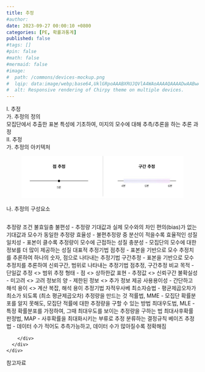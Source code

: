 ```yaml
---
title: 추정
#author: 
date: 2023-09-27 00:00:10 +0800
categories: [PE, 확률과통계]
published: false
#tags: []
#pin: false
#math: false
#mermaid: false
#image:
#  path: /commons/devices-mockup.png
#  lqip: data:image/webp;base64,UklGRpoAAABXRUJQVlA4WAoAAAAQAAAADwAABwAAQUxQSDIAAAARL0AmbZurmr57yyIiqE8oiG0bejIYEQTgqiDA9vqnsUSI6H+oAERp2HZ65qP/VIAWAFZQOCBCAAAA8AEAnQEqEAAIAAVAfCWkAALp8sF8rgRgAP7o9FDvMCkMde9PK7euH5M1m6VWoDXf2FkP3BqV0ZYbO6NA/VFIAAAA
#  alt: Responsive rendering of Chirpy theme on multiple devices.
---
```


<div class="post-wrap">
  <div class="para">
    <div class="para-title">
      I. 추정
    </div>
    <div class="para-cntnt">
      <div class="para">
        <div class="para-title">
          가. 추정의 정의
        </div>
        <div class="para-cntnt">
            모집단에서 추출한 표본 특성에 기초하여, 미지의 모수에 대해 추측/추론을 하는 추론 과정
        </div>
      </div>
    </div>
  </div>
  
  <div class="para">
    <div class="para-title">
      II. 추정
    </div>
    <div class="para-cntnt">
      <div class="para">
        <div class="para-title">
          가. 추정의 아키텍처
        </div>
        <div class="para-cntnt">
          <figure class="post-figure">
            <img src="/assets/img/posts/추정.png" alt="추정">
<!--            <figcaption>Source: Unveiling the Metaverse: Exploring Emerging Trends, Multifaceted Perspectives, and Future Challenges</figcaption>-->
          </figure>
        </div>
      </div>
      <div class="para">
        <div class="para-title">
          나. 추정의 구성요소
        </div>
        <div class="para-cntnt">
          <table class="post-table">
          </table>
          추정량 조건 불효일충
  불편성 - 추정량 기대값과 실제 모수와의 차인 편의(bias)가 없는 기대값과 모수가 동일한 추정량
  효율성 - 불편추정량 중 분산이 적을수록 효율적인 성질
  일치성 - 표본이 클수록 추정량이 모수에 근접하는 성질
  충분성 - 모집단의 모수에 대한 정보를 더 많이 제공하는 성질
대표적 추정기법
  점추정 - 표본을 기반으로 모수 추정치를 추론하여 하나의 숫자, 점으로 나타내는 추정기법
  구간추정 - 표본을 기반으로 모수 추정치를 추론하여 신뢰구간, 범위로 나타내는 추정기법
점추정, 구간추정 비교
  목적 - 단일값 추정 &lt;&gt; 범위 추정
  형태 - 점 &lt;&gt; 상하한값
  표현 - 추정값 &lt;&gt; 신뢰구간
  불확실성 - 미고려 &lt;&gt; 고려
  정보의 양 - 제한된 정보 &lt;&gt; 추가 정보 제공
  사용용이성 - 간단하고 해석 용이 &lt;&gt; 계산 복잡, 해석 용이
추정기법 자적우사베
  최소자승법 - 평균제곱오차가 최소가 되도록 (최소 평균제곱오차) 추정량을 만드는 것
  적률법, MME - 모집단 확률분포를 알지 못해도, 모집단 적률에 대한 추정량을 구할 수 있는 방법
  최대우도법, MLE - 특정 확률분포를 가정하여, 그때 최대우도를 보이는 추정량을 구하는 법
  최대사후확률 판정법, MAP - 사후확률을 최대화시키는 부류로 추정 분류하는 결정규칙
  베이즈 추정법 - 데이터 수가 적어도 추측가능하고, 데이터 수가 많아질수록 정확해짐

        </div>
      </div>
    </div>
  </div>

  <div class="refr-wrap">
    <div class="refr-title">
        참고자료
    </div>
    <ol class="refr-list">
    <!--    <li>(나현식, 최대선) <a target="_blank" href="https://scienceon.kisti.re.kr/commons/util/originalView.do?cn=JAKO202225948430499&oCn=JAKO202225948430499&dbt=JAKO&journal=NJOU00291864">메타버스 보안 위협 요소 및 대응 방안 검토</a></li>-->
    <!--    <li>(M. Uddin, S. Manickam, H. Ullah, M. Obaidat and A. Dandoush) <a target="_blank" href="https://ieeexplore.ieee.org/abstract/document/10138386">Unveiling the Metaverse: Exploring Emerging Trends, Multifaceted Perspectives, and Future Challenges</a></li>-->
    </ol>
  </div>
</div>
